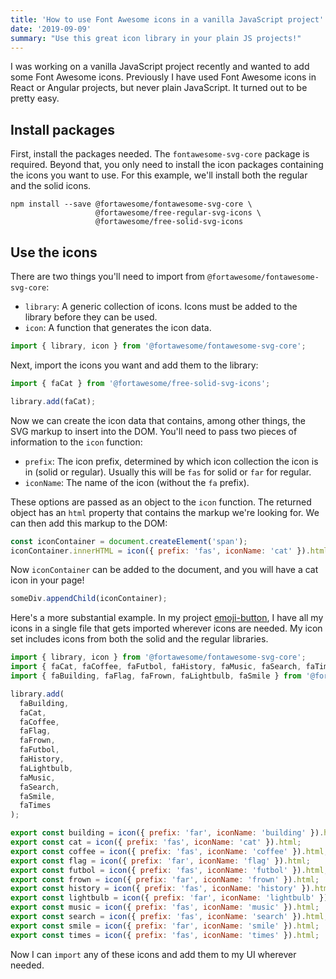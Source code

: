 ```yaml
---
title: 'How to use Font Awesome icons in a vanilla JavaScript project'
date: '2019-09-09'
summary: "Use this great icon library in your plain JS projects!"
---
```


I was working on a vanilla JavaScript project recently and wanted to add some Font Awesome icons. Previously I have used Font Awesome icons in React or Angular projects, but never plain JavaScript. It turned out to be pretty easy.

## Install packages

First, install the packages needed. The `fontawesome-svg-core` package is required. Beyond that, you only need to install the icon packages containing the icons you want to use. For this example, we'll install both the regular and the solid icons.

```shell
npm install --save @fortawesome/fontawesome-svg-core \
                   @fortawesome/free-regular-svg-icons \
                   @fortawesome/free-solid-svg-icons
```

## Use the icons

There are two things you'll need to import from `@fortawesome/fontawesome-svg-core`:

* `library`: A generic collection of icons. Icons must be added to the library before they can be used.
* `icon`: A function that generates the icon data.

```javascript
import { library, icon } from '@fortawesome/fontawesome-svg-core';
```

Next, import the icons you want and add them to the library:

```javascript
import { faCat } from '@fortawesome/free-solid-svg-icons';

library.add(faCat);
```

Now we can create the icon data that contains, among other things, the SVG markup to insert into the DOM. You'll need to pass two pieces of information to the `icon` function:

* `prefix`: The icon prefix, determined by which icon collection the icon is in (solid or regular). Usually this will be `fas` for solid or `far` for regular.
* `iconName`: The name of the icon (without the `fa` prefix).

These options are passed as an object to the `icon` function. The returned object has an `html` property that contains the markup we're looking for. We can then add this markup to the DOM:

```javascript
const iconContainer = document.createElement('span');
iconContainer.innerHTML = icon({ prefix: 'fas', iconName: 'cat' }).html;
```

Now `iconContainer` can be added to the document, and you will have a cat icon in your page!

```javascript
someDiv.appendChild(iconContainer);
```

Here's a more substantial example. In my project [emoji-button](https://github.com/joeattardi/emoji-button), I have all my icons in a single file that gets imported wherever icons are needed. My icon set includes icons from both the solid and the regular libraries.

```javascript
import { library, icon } from '@fortawesome/fontawesome-svg-core';
import { faCat, faCoffee, faFutbol, faHistory, faMusic, faSearch, faTimes } from '@fortawesome/free-solid-svg-icons';
import { faBuilding, faFlag, faFrown, faLightbulb, faSmile } from '@fortawesome/free-regular-svg-icons';

library.add(
  faBuilding,
  faCat,
  faCoffee,
  faFlag,
  faFrown,
  faFutbol,
  faHistory,
  faLightbulb,
  faMusic,
  faSearch,
  faSmile,
  faTimes
);

export const building = icon({ prefix: 'far', iconName: 'building' }).html;
export const cat = icon({ prefix: 'fas', iconName: 'cat' }).html;
export const coffee = icon({ prefix: 'fas', iconName: 'coffee' }).html;
export const flag = icon({ prefix: 'far', iconName: 'flag' }).html;
export const futbol = icon({ prefix: 'fas', iconName: 'futbol' }).html;
export const frown = icon({ prefix: 'far', iconName: 'frown' }).html;
export const history = icon({ prefix: 'fas', iconName: 'history' }).html;
export const lightbulb = icon({ prefix: 'far', iconName: 'lightbulb' }).html;
export const music = icon({ prefix: 'fas', iconName: 'music' }).html;
export const search = icon({ prefix: 'fas', iconName: 'search' }).html;
export const smile = icon({ prefix: 'far', iconName: 'smile' }).html;
export const times = icon({ prefix: 'fas', iconName: 'times' }).html;
```

Now I can `import` any of these icons and add them to my UI wherever needed.
